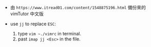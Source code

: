 - 由 `https://www.itread01.com/content/1548875196.html` 備份來的 vimTutor 中文版

- use `jj` to replace `ESC`: 
  1. type `vim ~./vimrc` in terminal.
  2. past `imap jj <Esc>` in the file.
